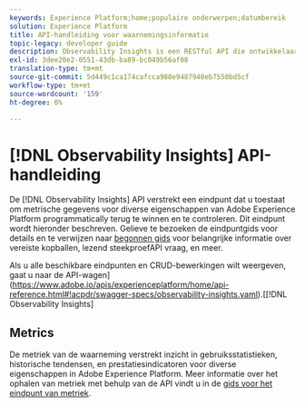 ```yaml
---
keywords: Experience Platform;home;populaire onderwerpen;datumbereik
solution: Experience Platform
title: API-handleiding voor waarnemingsinformatie
topic-legacy: developer guide
description: Observability Insights is een RESTful API die ontwikkelaars toestaat om zeer belangrijke waarneembaarheidsmetriek in Adobe Experience Platform bloot te stellen. Deze cijfers verstrekken inzichten in de gebruiksstatistieken van het Platform, gezondheid-controles voor de diensten van het Platform, historische tendensen, en prestatiesindicatoren voor diverse functies van het Platform.
exl-id: 3dee20e2-0551-43db-ba89-bc049b56af08
translation-type: tm+mt
source-git-commit: 5d449c1ca174cafcca988e9487940eb7550bd5cf
workflow-type: tm+mt
source-wordcount: '159'
ht-degree: 0%

---
```


# [!DNL Observability Insights] API-handleiding

De [!DNL Observability Insights] API verstrekt een eindpunt dat u toestaat om metrische gegevens voor diverse eigenschappen van Adobe Experience Platform programmatically terug te winnen en te controleren. Dit eindpunt wordt hieronder beschreven. Gelieve te bezoeken de eindpuntgids voor details en te verwijzen naar [begonnen gids](./getting-started.md) voor belangrijke informatie over vereiste kopballen, lezend steekproefAPI vraag, en meer.

Als u alle beschikbare eindpunten en CRUD-bewerkingen wilt weergeven, gaat u naar de API-wagen](https://www.adobe.io/apis/experienceplatform/home/api-reference.html#!acpdr/swagger-specs/observability-insights.yaml).[[!DNL Observability Insights] 

## Metrics

De metriek van de waarneming verstrekt inzicht in gebruiksstatistieken, historische tendensen, en prestatiesindicatoren voor diverse eigenschappen in Adobe Experience Platform. Meer informatie over het ophalen van metriek met behulp van de API vindt u in de [gids voor het eindpunt van metriek](./metrics.md).
